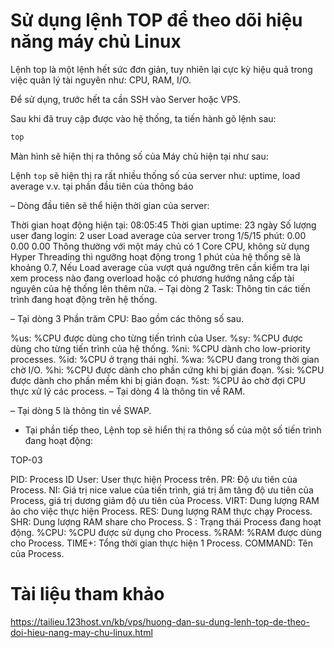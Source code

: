 # Sử dụng lệnh TOP để theo dõi hiệu năng máy chủ Linux

Lệnh top là một lệnh hết sức đơn giản, tuy nhiên lại cực kỳ hiệu quả trong việc quản lý tài nguyên như: CPU, RAM, I/O.

Để sử dụng, trước hết ta cần SSH vào Server hoặc VPS.

Sau khi đã truy cập được vào hệ thống, ta tiến hành gõ lệnh sau:
```sh
top 
```
Màn hình sẽ hiện thị ra thông số của Máy chủ hiện tại như sau:
<src img=https://i.imgur.com/VFrOxte.png>

Lệnh `top` sẽ hiện thị ra rất nhiều thống số của server như: uptime, load average v.v. tại phần đầu tiên của thông báo


– Dòng đầu tiên sẽ thể hiện thời gian của server:

Thời gian hoạt động hiện tại: 08:05:45
Thời gian uptime: 23 ngày
Số lượng user đang login: 2 user
Load average của server trong 1/5/15 phút: 0.00 0.00 0.00
Thông thường với một máy chủ có 1 Core CPU, không sử dụng Hyper Threading thì ngưỡng hoạt động trong 1 phút của hệ thống sẽ là khoảng 0.7, Nếu Load average của vượt quá ngưỡng trên cần kiểm tra lại xem process nào đang overload hoặc có phương hướng nâng cấp tài nguyên của hệ thống lên thêm nữa.
– Tại dòng 2 Task: Thông tin các tiến trình đang hoạt động trên hệ thống.

– Tại dòng 3 Phần trăm CPU: Bao gồm các thông số sau.

%us: %CPU được dùng cho từng tiến trình của User.
%sy: %CPU được dùng cho từng tiến trình của hệ thống.
%ni: %CPU dành cho low-priority processes.
%id: %CPU ở trạng thái nghỉ.
%wa: %CPU đang trong thời gian chờ I/O.
%hi: %CPU được dành cho phần cứng khi bị gián đoạn.
%si: %CPU được dành cho phần mềm khi bị gián đoạn.
%st: %CPU ảo chờ đợi CPU thực xử lý các process.
– Tại dòng 4 là thông tin về RAM.

– Tại dòng 5 là thông tin về SWAP.

* Tại phần tiếp theo, Lệnh top sẽ hiển thị ra thông số của một số tiến trình đang hoạt động:

TOP-03

PID: Process ID
User: User thực hiện Process trên.
PR: Độ ưu tiên của Process.
NI: Giá trị nice value của tiến trình, giá trị âm tăng độ ưu tiên của Process, giá trị dương giảm độ ưu tiên của Process.
VIRT: Dung lượng RAM ảo cho việc thực hiện Process.
RES: Dung lượng RAM thực chạy Process.
SHR: Dung lượng RAM share cho Process.
S : Trạng thái Process đang hoạt động.
%CPU: %CPU được sử dụng cho Process.
%RAM: %RAM được dùng cho Process.
TIME+: Tổng thời gian thực hiện 1 Process.
COMMAND: Tên của Process.

# Tài liệu tham khảo
https://tailieu.123host.vn/kb/vps/huong-dan-su-dung-lenh-top-de-theo-doi-hieu-nang-may-chu-linux.html
